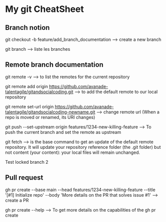 # My git CheatSheet
## Branch notion

git checkout -b feature/add_branch_documentation --> create a new branch

git branch --> liste les branches

## Remote branch documentation
git remote -v --> to list the remotes for the current repository

git remote add origin https://github.com/avanade-talentagile/gitandsocialcoding.git --> to add the default remote to our local repository

git remote set-url origin https://github.com/avanade-talentagile/gitandsocialcoding-newname.git -->  change remote url (When a repo is moved or renamed, its URI changes)

git push --set-upstream origin features/1234-new-killing-feature --> To push the current branch and set the remote as upstream

git fetch --> is the base command to get an update of the default remote repository. It will update your repository reference folder (the .git folder) but not content (your content): your local files will remain unchanged.


Test locked branch 2

## Pull request
gh pr create --base main --head features/1234-new-killing-feature --title '[#1] Initialize repo' --body 'More details on the PR that solves issue #1' --> create a PR

gh pr create --help --> To get more details on the capabilities of the gh pr create
